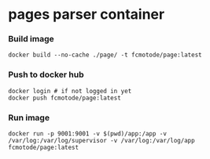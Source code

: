 # pages parser container

### Build image
```
docker build --no-cache ./page/ -t fcmotode/page:latest
```

### Push to docker hub
```
docker login # if not logged in yet
docker push fcmotode/page:latest
```

### Run image
```
docker run -p 9001:9001 -v $(pwd)/app:/app -v /var/log:/var/log/supervisor -v /var/log:/var/log/app fcmotode/page:latest
```
